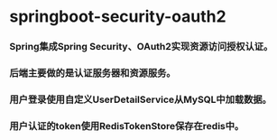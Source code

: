 # springboot-security-oauth2
### Spring集成Spring Security、OAuth2实现资源访问授权认证。
### 后端主要做的是认证服务器和资源服务。
### 用户登录使用自定义UserDetailService从MySQL中加载数据。
### 用户认证的token使用RedisTokenStore保存在redis中。